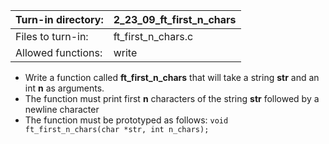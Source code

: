 Turn-in directory: | 2_23_09_ft_first_n_chars |
-------------|-------------|
Files to turn-in: | ft_first_n_chars.c |
Allowed functions: | write |



* Write a function called **ft_first_n_chars** that will take a string **str** and an int **n** as arguments.
* The function must print first **n** characters of the string **str** followed by a newline character
* The function must be prototyped as follows:
  `void ft_first_n_chars(char *str, int n_chars);`

